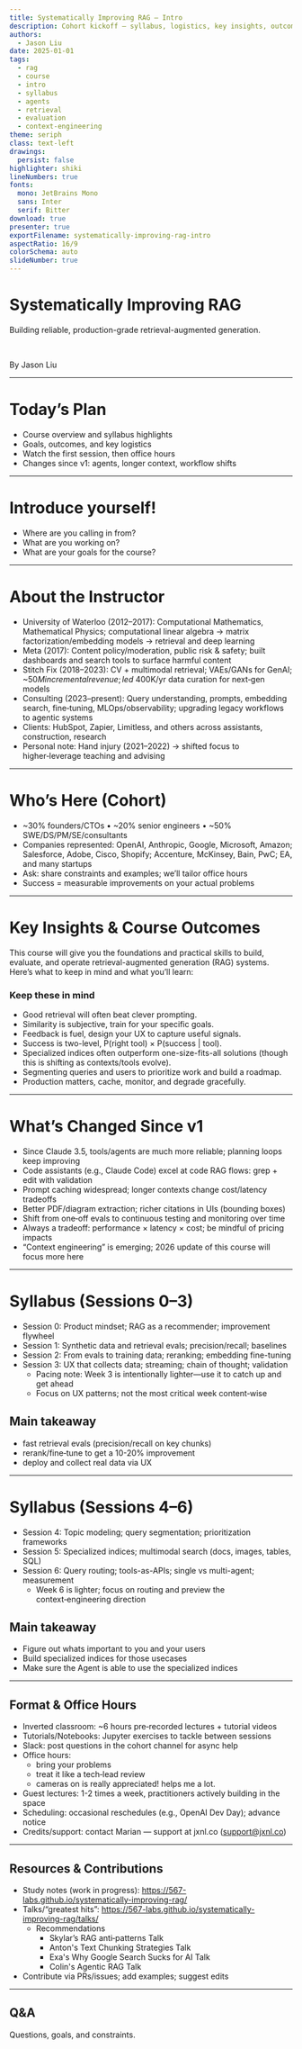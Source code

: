 ```yaml
---
title: Systematically Improving RAG — Intro
description: Cohort kickoff — syllabus, logistics, key insights, outcomes
authors:
  - Jason Liu
date: 2025-01-01
tags:
  - rag
  - course
  - intro
  - syllabus
  - agents
  - retrieval
  - evaluation
  - context-engineering
theme: seriph
class: text-left
drawings:
  persist: false
highlighter: shiki
lineNumbers: true
fonts:
  mono: JetBrains Mono
  sans: Inter
  serif: Bitter
download: true
presenter: true
exportFilename: systematically-improving-rag-intro
aspectRatio: 16/9
colorSchema: auto
slideNumber: true
---
```


# Systematically Improving RAG

Building reliable, production-grade retrieval-augmented generation.

<br>

By Jason Liu

---

# Today’s Plan

- Course overview and syllabus highlights
- Goals, outcomes, and key logistics
- Watch the first session, then office hours
- Changes since v1: agents, longer context, workflow shifts

---

# Introduce yourself!

- Where are you calling in from?
- What are you working on?
- What are your goals for the course?

---


# About the Instructor

- University of Waterloo (2012–2017): Computational Mathematics, Mathematical Physics; computational linear algebra → matrix factorization/embedding models → retrieval and deep learning
- Meta (2017): Content policy/moderation, public risk & safety; built dashboards and search tools to surface harmful content
- Stitch Fix (2018–2023): CV + multimodal retrieval; VAEs/GANs for GenAI; ~$50M incremental revenue; led ~$400K/yr data curation for next‑gen models
- Consulting (2023–present): Query understanding, prompts, embedding search, fine‑tuning, MLOps/observability; upgrading legacy workflows to agentic systems
- Clients: HubSpot, Zapier, Limitless, and others across assistants, construction, research
- Personal note: Hand injury (2021–2022) → shifted focus to higher‑leverage teaching and advising

---

# Who’s Here (Cohort)

- ~30% founders/CTOs • ~20% senior engineers • ~50% SWE/DS/PM/SE/consultants
- Companies represented: OpenAI, Anthropic, Google, Microsoft, Amazon; Salesforce, Adobe, Cisco, Shopify; Accenture, McKinsey, Bain, PwC; EA, and many startups
- Ask: share constraints and examples; we’ll tailor office hours
- Success = measurable improvements on your actual problems

---

# Key Insights & Course Outcomes

This course will give you the foundations and practical skills to build, evaluate, and operate retrieval-augmented generation (RAG) systems. Here’s what to keep in mind and what you’ll learn:
### Keep these in mind

- Good retrieval will often beat clever prompting.
- Similarity is subjective, train for your specific goals.
- Feedback is fuel, design your UX to capture useful signals.
- Success is two-level, P(right tool) × P(success | tool).
- Specialized indices often outperform one-size-fits-all solutions (though this is shifting as contexts/tools evolve).
- Segmenting queries and users to prioritize work and build a roadmap.
- Production matters, cache, monitor, and degrade gracefully.

---

# What’s Changed Since v1

- Since Claude 3.5, tools/agents are much more reliable; planning loops keep improving
- Code assistants (e.g., Claude Code) excel at code RAG flows: grep + edit with validation
- Prompt caching widespread; longer contexts change cost/latency tradeoffs
- Better PDF/diagram extraction; richer citations in UIs (bounding boxes)
- Shift from one‑off evals to continuous testing and monitoring over time
- Always a tradeoff: performance × latency × cost; be mindful of pricing impacts
- “Context engineering” is emerging; 2026 update of this course will focus more here

---

# Syllabus (Sessions 0–3)

- Session 0: Product mindset; RAG as a recommender; improvement flywheel
- Session 1: Synthetic data and retrieval evals; precision/recall; baselines
- Session 2: From evals to training data; reranking; embedding fine-tuning
- Session 3: UX that collects data; streaming; chain of thought; validation
  - Pacing note: Week 3 is intentionally lighter—use it to catch up and get ahead
  - Focus on UX patterns; not the most critical week content‑wise

## Main takeaway
- fast retrieval evals (precision/recall on key chunks) 
- rerank/fine‑tune to get a 10-20% improvement
- deploy and collect real data via UX

---

# Syllabus (Sessions 4–6)

- Session 4: Topic modeling; query segmentation; prioritization frameworks
- Session 5: Specialized indices; multimodal search (docs, images, tables, SQL)
- Session 6: Query routing; tools-as-APIs; single vs multi-agent; measurement
  - Week 6 is lighter; focus on routing and preview the context‑engineering direction

## Main takeaway
- Figure out whats important to you and your users
- Build specialized indices for those usecases
- Make sure the Agent is able to use the specialized indices

---

## Format & Office Hours

- Inverted classroom: ~6 hours pre‑recorded lectures + tutorial videos
- Tutorials/Notebooks: Jupyter exercises to tackle between sessions
- Slack: post questions in the cohort channel for async help
- Office hours: 
  - bring your problems
  - treat it like a tech‑lead review
  - cameras on is really appreciated! helps me a lot.
- Guest lectures: 1-2 times a week, practitioners actively building in the space
- Scheduling: occasional reschedules (e.g., OpenAI Dev Day); advance notice
- Credits/support: contact Marian — support at jxnl.co (support@jxnl.co)
---

## Resources & Contributions

- Study notes (work in progress): https://567-labs.github.io/systematically-improving-rag/
- Talks/“greatest hits”: https://567-labs.github.io/systematically-improving-rag/talks/
  - Recommendations
    - Skylar’s RAG anti‑patterns Talk
    - Anton's Text Chunking Strategies Talk
    - Exa's Why Google Search Sucks for AI Talk
    - Colin's Agentic RAG Talk
- Contribute via PRs/issues; add examples; suggest edits

---

## Q&A

Questions, goals, and constraints.